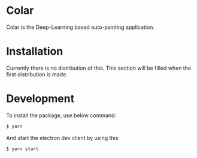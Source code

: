 # Colar

Colar is the Deep-Learning based auto-painting application.

# Installation

Currently there is no distribution of this. This section will be filled when the first distribution is made.

# Development

To install the package, use below command:

```bash
$ yarn
```

And start the electron dev client by using this:

```bash
$ yarn start
```
